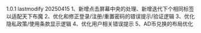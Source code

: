 1.0.1 lastmodify 20250415
1、新增点击屏幕中央的处理、新增迭代下个相同标签以适配天下布魔
2、优化和修正登录/注册/重置密码的错误提示/验证逻辑
3、优化隐私政策/使用条款显示逻辑
4、优化用户相关错误提示
5、AD币兑换的布局优化